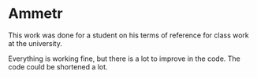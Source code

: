 # Ammetr
This work was done for a student on his terms of reference 
for class work at the university.

Everything is working fine, but there is a lot to improve in the code.
The code could be shortened a lot.